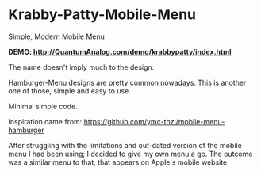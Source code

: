 # Krabby-Patty-Mobile-Menu
Simple, Modern Mobile Menu

<b>DEMO: http://QuantumAnalog.com/demo/krabbypatty/index.html</b>

The name doesn't imply much to the design.

Hamburger-Menu designs are pretty common nowadays. This is another one of those, simple and easy to use.

Minimal simple code.


Inspiration came from: https://github.com/ymc-thzi/mobile-menu-hamburger

After struggling with the limitations and out-dated version of the mobile menu I had been using; I decided to give my own menu a go. The outcome was a similar menu to that, that appears on Apple's mobile website.
